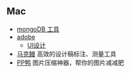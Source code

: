 ## Mac

- [mongoDB 工具](http://robomongo.org/)
- [adobe](http://adobe.v404.cn/adobe/)
	- [UI设计](http://witstudio.net/)
- [马克鳗](http://www.getmarkman.com/) 高效的设计稿标注、测量工具
- [PP鸭](http://ppduck.com/) 图片压缩神器，帮你的图片减减肥



